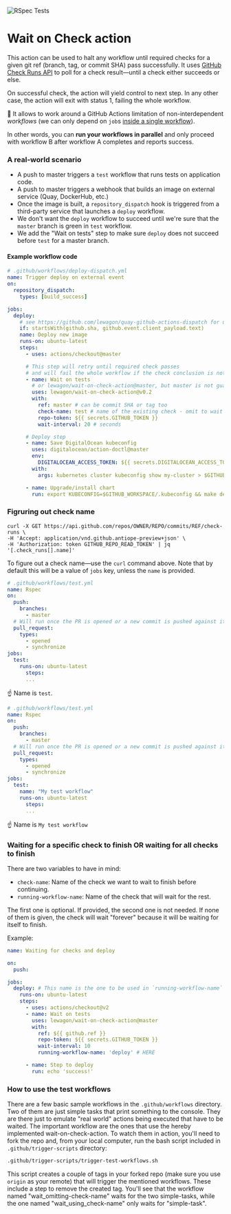 ![RSpec Tests](https://github.com/lewagon/wait-on-check-action/workflows/RSpec%20tests/badge.svg)

# Wait on Check action

This action can be used to halt any workflow until required checks for a given git ref (branch, tag, or commit SHA) pass successfully. It uses [GitHub Check Runs API](https://developer.github.com/v3/checks/runs/#list-check-runs-for-a-git-reference) to poll for a check result—until a check either succeeds or else.

On successful check, the action will yield control to next step.
In any other case, the action will exit with status 1, failing the whole workflow.

:tada: It allows to work around a GitHub Actions limitation of non-interdependent _workflows_ (we can only depend on `job`s [inside a single workflow](https://help.github.com/en/actions/reference/workflow-syntax-for-github-actions#jobsjob_idneeds)).

In other words, you can **run your workflows in parallel** and only proceed with workflow B after workflow A completes and reports success.

### A real-world scenario

- A push to master triggers a `test` workflow that runs tests on application code.
- A push to master triggers a webhook that builds an image on external service (Quay, DockerHub, etc.)
- Once the image is built, a `repository_dispatch` hook is triggered from a third-party service that launches a `deploy` workflow.
- We don't want the `deploy` workflow to succeed until we're sure that the `master` branch is green in `test` workflow.
- We add the "Wait on tests" step to make sure `deploy` does not succeed before `test` for a master branch.

#### Example workflow code

```yml
# .github/workflows/deploy-dispatch.yml
name: Trigger deploy on external event
on:
  repository_dispatch:
    types: [build_success]

jobs:
  deploy:
    # see https://github.com/lewagon/quay-github-actions-dispatch for use-case
    if: startsWith(github.sha, github.event.client_payload.text)
    name: Deploy new image
    runs-on: ubuntu-latest
    steps:
      - uses: actions/checkout@master

      # This step will retry until required check passes
      # and will fail the whole workflow if the check conclusion is not a success
      - name: Wait on tests
        # or lewagon/wait-on-check-action@master, but master is not guaranteed to be stable ATM
        uses: lewagon/wait-on-check-action@v0.2
        with:
          ref: master # can be commit SHA or tag too
          check-name: test # name of the existing check - omit to wait for all checks
          repo-token: ${{ secrets.GITHUB_TOKEN }}
          wait-interval: 20 # seconds

      # Deploy step
      - name: Save DigitalOcean kubeconfig
        uses: digitalocean/action-doctl@master
        env:
          DIGITALOCEAN_ACCESS_TOKEN: ${{ secrets.DIGITALOCEAN_ACCESS_TOKEN }}
        with:
          args: kubernetes cluster kubeconfig show my-cluster > $GITHUB_WORKSPACE/.kubeconfig

      - name: Upgrade/install chart
        run: export KUBECONFIG=$GITHUB_WORKSPACE/.kubeconfig && make deploy latest_sha=$(echo $GITHUB_SHA | head -c7)}}
```

### Figruring out check name

```
curl -X GET https://api.github.com/repos/OWNER/REPO/commits/REF/check-runs \
-H 'Accept: application/vnd.github.antiope-preview+json' \
-H 'Authorization: token GITHUB_REPO_READ_TOKEN' | jq '[.check_runs[].name]'
```

To figure out a check name—use the `curl` command above.
Note that by default this will be a value of `jobs` key, unless the `name` is provided.

```yml
# .github/workflows/test.yml
name: Rspec
on:
  push:
    branches:
      - master
  # Will run once the PR is opened or a new commit is pushed against it
  pull_request:
    types:
      - opened
      - synchronize
jobs:
  test:
    runs-on: ubuntu-latest
      steps:
      ...
```

:point_up: Name is `test`.

```yml
# .github/workflows/test.yml
name: Rspec
on:
  push:
    branches:
      - master
  # Will run once the PR is opened or a new commit is pushed against it
  pull_request:
    types:
      - opened
      - synchronize
jobs:
  test:
    name: "My test workflow"
    runs-on: ubuntu-latest
      steps:
      ...
```

:point_up: Name is `My test workflow`


### Waiting for a specific check to finish OR waiting for all checks to finish

There are two variables to have in mind:
- `check-name`: Name of the check we want to wait to finish before continuing.
- `running-workflow-name`: Name of the check that will wait for the rest.

The first one is optional. If provided, the second one is not needed.
If none of them is given, the check will wait "forever" because it will be waiting for itself to finish.

Example:

```yml
name: Waiting for checks and deploy

on:
  push:

jobs:
  deploy: # This name is the one to be used in `running-workflow-name`
    runs-on: ubuntu-latest
    steps:
      - uses: actions/checkout@v2
      - name: Wait on tests
        uses: lewagon/wait-on-check-action@master
        with:
          ref: ${{ github.ref }}
          repo-token: ${{ secrets.GITHUB_TOKEN }}
          wait-interval: 10
          running-workflow-name: 'deploy' # HERE

      - name: Step to deploy
        run: echo 'success!'
```

### How to use the test workflows

There are a few basic sample workflows in the `.github/workflows` directory. Two of them are just simple tasks that print something to the console. They are there just to emulate "real world" actions being executed that have to be waited. The important workflow are the ones that use the hereby implemented wait-on-check-action.
To watch them in action, you'll need to fork the repo and, from your local computer, run the bash script included in `.github/trigger-scripts` directory:
```bash
.github/trigger-scripts/trigger-test-workflows.sh
```
This script creates a couple of tags in your forked repo (make sure you use `origin` as your remote) that will trigger the mentioned workflows. These include a step to remove the created tag.
You'll see that the workflow named "wait_omitting-check-name" waits for the two simple-tasks, while the one named "wait_using_check-name" only waits for "simple-task".
